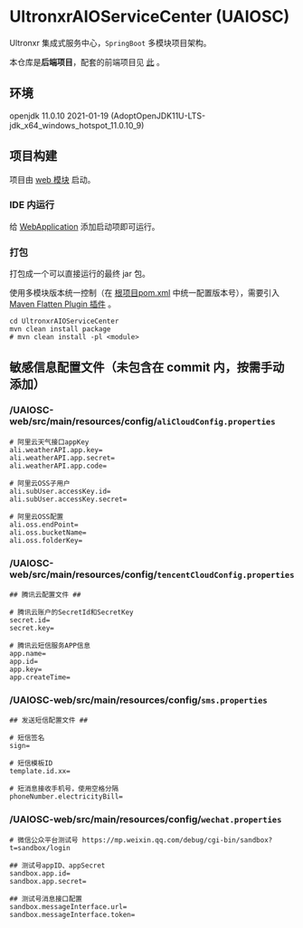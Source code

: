 # UltronxrAIOServiceCenter (UAIOSC)

Ultronxr 集成式服务中心，`SpringBoot` 多模块项目架构。

本仓库是**后端项目**，配套的前端项目见 [此](https://github.com/Ultronxr/UltronxrAIOServiceCenter-web) 。

## 环境

openjdk 11.0.10 2021-01-19 (AdoptOpenJDK11U-LTS-jdk_x64_windows_hotspot_11.0.10_9)


## 项目构建

项目由 [web 模块](./UAIOSC-web) 启动。

### IDE 内运行

给 [WebApplication](./UAIOSC-web/src/main/java/cn/ultronxr/web/WebApplication.java) 添加启动项即可运行。

### 打包

打包成一个可以直接运行的最终 jar 包。

使用多模块版本统一控制（在 [根项目pom.xml](./pom.xml#L38) 中统一配置版本号），需要引入 [Maven Flatten Plugin 插件](./pom.xml#L351) 。

```shell
cd UltronxrAIOServiceCenter
mvn clean install package
# mvn clean install -pl <module>
```

## 敏感信息配置文件（未包含在 commit 内，按需手动添加）

### /UAIOSC-web/src/main/resources/config/`aliCloudConfig.properties`

```properties
# 阿里云天气接口appKey
ali.weatherAPI.app.key=
ali.weatherAPI.app.secret=
ali.weatherAPI.app.code=

# 阿里云OSS子用户
ali.subUser.accessKey.id=
ali.subUser.accessKey.secret=

# 阿里云OSS配置
ali.oss.endPoint=
ali.oss.bucketName=
ali.oss.folderKey=

```

### /UAIOSC-web/src/main/resources/config/`tencentCloudConfig.properties`

```properties
## 腾讯云配置文件 ##

# 腾讯云账户的SecretId和SecretKey
secret.id=
secret.key=

# 腾讯云短信服务APP信息
app.name=
app.id=
app.key=
app.createTime=

```

### /UAIOSC-web/src/main/resources/config/`sms.properties`

```properties
## 发送短信配置文件 ##

# 短信签名
sign=

# 短信模板ID
template.id.xx=

# 短消息接收手机号，使用空格分隔
phoneNumber.electricityBill=

```

### /UAIOSC-web/src/main/resources/config/`wechat.properties`

```properties
# 微信公众平台测试号 https://mp.weixin.qq.com/debug/cgi-bin/sandbox?t=sandbox/login

## 测试号appID、appSecret
sandbox.app.id=
sandbox.app.secret=

## 测试号消息接口配置
sandbox.messageInterface.url=
sandbox.messageInterface.token=

```

